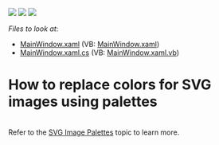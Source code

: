 <!-- default badges list -->
![](https://img.shields.io/endpoint?url=https://codecentral.devexpress.com/api/v1/VersionRange/128642210/22.2.2%2B)
[![](https://img.shields.io/badge/Open_in_DevExpress_Support_Center-FF7200?style=flat-square&logo=DevExpress&logoColor=white)](https://supportcenter.devexpress.com/ticket/details/T615789)
[![](https://img.shields.io/badge/📖_How_to_use_DevExpress_Examples-e9f6fc?style=flat-square)](https://docs.devexpress.com/GeneralInformation/403183)
<!-- default badges end -->
<!-- default file list -->
*Files to look at*:

* [MainWindow.xaml](./CS/SVGPalettes/MainWindow.xaml) (VB: [MainWindow.xaml](./VB/SVGPalettes/MainWindow.xaml))
* [MainWindow.xaml.cs](./CS/SVGPalettes/MainWindow.xaml.cs) (VB: [MainWindow.xaml.vb](./VB/SVGPalettes/MainWindow.xaml.vb))
<!-- default file list end -->
# How to replace colors for SVG images using palettes


<br>Refer to the <a href="https://documentation.devexpress.com/WPF/120120/Common-Concepts/Images/SVG-Image-Palettes">SVG Image Palettes</a> topic to learn more.
<br>
